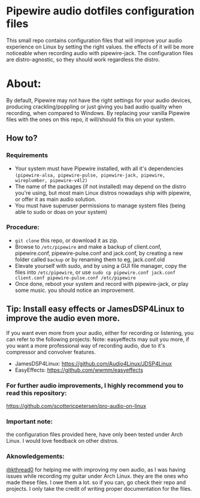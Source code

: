 # Pipewire audio dotfiles configuration files

This small repo contains configuration files that will improve your audio experience on Linux by setting the right values. the effects of it will be more noticeable when recording audio with pipewire-jack.
The configuration files are distro-agnostic, so they should work regardless the distro.


# About:
By default, Pipewire may not have the right settings for your audio devices, producing crackling/poppling or just giving you bad audio quality when recording, when compared to Windows. By replacing your vanilla Pipewire files with the ones on this repo, it will/should fix this on your system.

## How to?

### Requirements
- Your system must have Pipewire installed, with all it's dependencies `(pipewire-alsa, pipewire-pulse, pipewire-jack, pipewire, wireplumber, pipewire-v4l2)`
- The name of the packages (if not installed) may depend on the distro you're using, but most main Linux distros nowadays ship with pipewire, or offer it as main audio solution.
- You must have superuser permissions to manage system files (being able to sudo or doas on your system)

### Procedure:

- `git clone` this repo, or download it as zip. 
- Browse to `/etc/pipewire` and make a backup of client.conf, pipewire.conf, pipewire-pulse.conf and jack.conf, by creating a new folder called `backup` or by renaming them to eg, jack.conf.old
- Elevate yourself with sudo, and by using a GUI file manager, copy the files into `/etc/pipewire`, or use `sudo cp pipewire.conf jack.conf client.conf pipewire-pulse.conf /etc/pipewire`
- Once done, reboot your system and record with pipewire-jack, or play some music. you should notice an improvement.



## Tip: Install easy effects or JamesDSP4Linux to improve the audio even more.
If you want even more from your audio, either for recording or listening, you can refer to the following projects:
Note: easyeffects may suit you more, if you want a more professional way of recording audio, due to it's compressor and convolver features.
- JamesDSP4Linux: https://github.com/Audio4Linux/JDSP4Linux
- EasyEffects: https://github.com/wwmm/easyeffects

### For further audio improvements, I highly recommend you to read this repository:

https://github.com/scottericpetersen/pro-audio-on-linux

### Important note:

the configuration files provided here, have only been tested under Arch Linux. I would love feedback on other distros.



### Aknowledgements:

[@kthread0](https://github.com/kthread0) for helping me with improving my own audio, as I was having issues while recording my guitar under Arch Linux. they are the ones who made these files. I owe them a lot. so if you can, go check their repo and projects. I only take the credit of writing proper documentation for the files.
